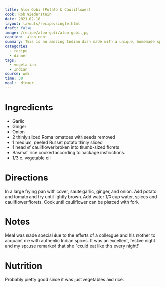```yaml
---
title: Aloo Gobi (Potato & Cauliflower)
cook: Rob Wiederstein
date: 2021-02-18
layout: layouts/recipe/single.html
draft: false
image: /recipe/aloo-gobi/aloo-gobi.jpg
caption:  Aloo Gobi
summary: This is an amazing Indian dish made with a unique, homemade spice mix.
categories:
  - recipe
  - dinner
tags:
  - vegetarian
  - Indian
source: web
time: 30
meal:  dinner
---
```


# Ingredients

-  Garlic
-  Ginger
-  Onion
-  2 thinly sliced Roma tomatoes with seeds removed
-  1 medium, peeled Russet potato thinly sliced
-  1 head of cauliflower broken into thumb-sized florets
-  Basmati rice cooked according to package instructions.
-  1/3 c. vegetable oil

# Directions

In a large frying pan with cover, saute garlic, ginger, and onion.  Add potato and tomato and fry until lightly brown.  Add water 1/3 cup water, spices and cauliflower florets.  Cook until cauliflower can be pierced with fork.

# Notes

Meal was made special due to the efforts of a colleague and his mother to acquaint me with authentic Indian spices.  It was an excellent, festive night and my spouse remarked that she "could eat like this every night!"

# Nutrition

Probably pretty good since it was just vegetables and rice.
